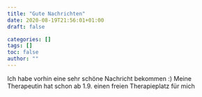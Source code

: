 ```yaml
---
title: "Gute Nachrichten"
date: 2020-08-19T21:56:01+01:00
draft: false

categories: []
tags: []
toc: false
author: ""
---
```

Ich habe vorhin eine sehr schöne Nachricht bekommen :) Meine Therapeutin hat schon ab 1.9. einen freien Therapieplatz für mich